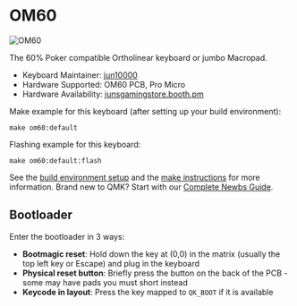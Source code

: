 # OM60

![OM60](https://i.imgur.com/WoO8oezh.jpg)

The 60% Poker compatible Ortholinear keyboard or jumbo Macropad.

* Keyboard Maintainer: [jun10000](https://github.com/jun10000)
* Hardware Supported: OM60 PCB, Pro Micro
* Hardware Availability: [junsgamingstore.booth.pm](https://junsgamingstore.booth.pm/)

Make example for this keyboard (after setting up your build environment):

    make om60:default

Flashing example for this keyboard:

    make om60:default:flash

See the [build environment setup](https://docs.qmk.fm/#/getting_started_build_tools) and the [make instructions](https://docs.qmk.fm/#/getting_started_make_guide) for more information. Brand new to QMK? Start with our [Complete Newbs Guide](https://docs.qmk.fm/#/newbs).

## Bootloader

Enter the bootloader in 3 ways:

* **Bootmagic reset**: Hold down the key at (0,0) in the matrix (usually the top left key or Escape) and plug in the keyboard
* **Physical reset button**: Briefly press the button on the back of the PCB - some may have pads you must short instead
* **Keycode in layout**: Press the key mapped to `QK_BOOT` if it is available